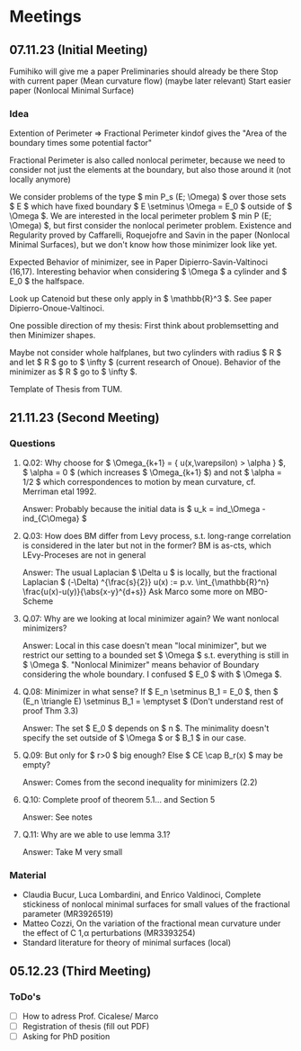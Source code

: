# Meetings

## 07.11.23 (Initial Meeting)
Fumihiko will give me a paper
Preliminaries should already be there
Stop with current paper (Mean curvature flow) (maybe later relevant)
Start easier paper (Nonlocal Minimal Surface)

### Idea
Extention of Perimeter => Fractional Perimeter kindof gives the "Area of the boundary times
some potential factor"

Fractional Perimeter is also called nonlocal perimeter, because we need to consider not
just the elements at the boundary, but also those around it (not locally anymore)

We consider problems of the type $ min P_s (E; \Omega) $ over those sets $ E $ which have
fixed boundary $ E \setminus \Omega = E_0 $ outside of $ \Omega $.
We are interested in the local perimeter problem $ min P (E; \Omega) $, but first consider
the nonlocal perimeter problem. 
Existence and Regularity proved by Caffarelli, Roquejofre and Savin in the paper (Nonlocal
Minimal Surfaces), but we don't know how those minimizer look like yet.

Expected Behavior of minimizer, see in Paper Dipierro-Savin-Valtinoci (16,17).
Interesting behavior when considering $ \Omega $ a cylinder and $ E_0 $ the halfspace.

Look up Catenoid but these only apply in $ \mathbb{R}^3 $.
See paper Dipierro-Onoue-Valtinoci.

One possible direction of my thesis:
First think about problemsetting and then Minimizer shapes.

Maybe not consider whole halfplanes, but two cylinders with radius $ R $ and let $ R $ go
to $ \infty $ (current research of Onoue).
Behavior of the minimizer as $ R $ go to $ \infty $.

Template of Thesis from TUM.



## 21.11.23 (Second Meeting)


### Questions

1. Q.02: Why choose for $ \Omega_{k+1} = \{ u(x,\varepsilon) > \alpha \} $, $ \alpha = 0 $
   (which increases $ \Omega_{k+1} $) and not $ \alpha = 1/2 $ which correspondences to
   motion by mean curvature, cf. Merriman etal 1992.

   Answer: Probably because the initial data is $ u_k = ind_\Omega - ind_{C\Omega} $

2. Q.03: How does BM differ from Levy process, s.t. long-range correlation is considered
   in the later but not in the former? BM is as-cts, which LEvy-Proceses are not in
   general

   Answer: The usual Laplacian $ \Delta u $ is locally, but the fractional Laplacian $
   (-\Delta) ^{\frac{s}{2}} u(x) := p.v. \int_{\mathbb{R}^n}
   \frac{u(x)-u(y)}{\abs{x-y}^{d+s}} 
   Ask Marco some more on MBO-Scheme 

3. Q.07: Why are we looking at local minimizer again? We want nonlocal minimizers?

   Answer: Local in this case doesn't mean "local minimizer", but we restrict our setting
   to a bounded set $ \Omega $ s.t. everything is still in $ \Omega $. 
   "Nonlocal Minimizer" means behavior of Boundary considering the whole boundary. 
   I confused $ E_0 $ with $ \Omega $.

4. Q.08: Minimizer in what sense? If $ E_n \setminus B_1 = E_0 $, then $ (E_n \triangle
   E) \setminus B_1 = \emptyset $ (Don't understand rest of proof Thm 3.3)

   Answer: The set $ E_0 $ depends on $ n $. The minimality doesn't specify the set
   outside of $ \Omega $ or $ B_1 $ in our case.

5. Q.09: But only for $ r>0 $ big enough? Else $ CE \cap B_r(x) $ may be empty?

   Answer: Comes from the second inequality for minimizers (2.2)

6. Q.10: Complete proof of theorem 5.1... and Section 5

   Answer: See notes

7. Q.11: Why are we able to use lemma 3.1?
   
   Answer: Take M very small


### Material
- Claudia Bucur, Luca Lombardini, and Enrico Valdinoci, Complete stickiness of nonlocal
  minimal surfaces for small values of the fractional parameter (MR3926519) 
- Matteo Cozzi, On the variation of the fractional mean curvature under the effect of C
  1,α perturbations (MR3393254)
- Standard literature for theory of minimal surfaces (local)



## 05.12.23 (Third Meeting)


### ToDo's
- [ ] How to adress Prof. Cicalese/ Marco
- [ ] Registration of thesis (fill out PDF)
- [ ] Asking for PhD position